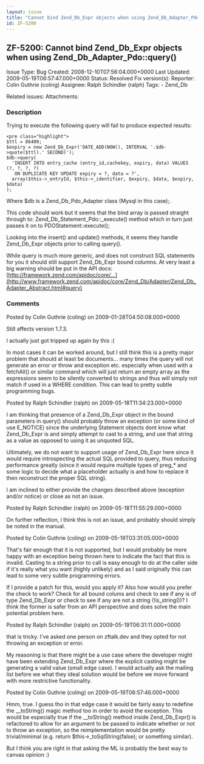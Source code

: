 ```yaml
---
layout: issue
title: "Cannot bind Zend_Db_Expr objects when using Zend_Db_Adapter_Pdo::query()"
id: ZF-5200
---
```


ZF-5200: Cannot bind Zend\_Db\_Expr objects when using Zend\_Db\_Adapter\_Pdo::query()
--------------------------------------------------------------------------------------

 Issue Type: Bug Created: 2008-12-10T07:56:04.000+0000 Last Updated: 2009-05-19T06:57:47.000+0000 Status: Resolved Fix version(s): 
 Reporter:  Colin Guthrie (coling)  Assignee:  Ralph Schindler (ralph)  Tags: - Zend\_Db
 
 Related issues: 
 Attachments: 
### Description

Trying to execute the following query will fail to produce expected results:

 
    <pre class="highlight">
    $ttl = 86400;
    $expiry = new Zend_Db_Expr('DATE_ADD(NOW(), INTERVAL '.$db->quote($ttl).' SECOND)');
    $db->query(
      'INSERT INTO entry_cache (entry_id,cachekey, expiry, data) VALUES (?, ?, ?, ?)
       ON DUPLICATE KEY UPDATE expiry = ?, data = ?',
      array($this->_entryId, $this->_identifier, $expiry, $data, $expiry, $data)
    );


Where $db is a Zend\_Db\_Pdo\_Adapter class (Mysql in this case);.

This code should work but it seems that the bind array is passed straight through to: Zend\_Db\_Statement\_Pdo::\_execute() method which in turn just passes it on to PDOStatement::execute();

Looking into the insert() and update() methods, it seems they handle Zend\_Db\_Expr objects prior to calling query().

While query is much more generic, and does not construct SQL statements for you it should still support Zend\_Db\_Expr bound columns. At very least a big warning should be put in the API docs: [http://framework.zend.com/apidoc/core/…](http://www.framework.zend.com/apidoc/core/Zend_Db/Adapter/Zend_Db_Adapter_Abstract.html#query)

 

 

### Comments

Posted by Colin Guthrie (coling) on 2009-01-28T04:50:08.000+0000

Still affects version 1.7.3.

I actually just got tripped up again by this :(

In most cases it can be worked around, but I still think this is a pretty major problem that should at least be documents... many times the query will not generate an error or throw and exception etc. especially when used with a fetchAll() or similar command which will just return an empty array as the expressions seem to be silently converted to strings and thus will simply not match if used in a WHERE condition. This can lead to pretty subtle programming bugs.

 

 

Posted by Ralph Schindler (ralph) on 2009-05-18T11:34:23.000+0000

I am thinking that presence of a Zend\_Db\_Expr object in the bound parameters in query() should probably throw an exception (or some kind of use E\_NOTICE) since the underlying Statement objects dont know what Zend\_Db\_Expr is and simply attempt to cast to a string, and use that string as a value as opposed to using it as unquoted SQL.

Ultimately, we do not want to support usage of Zend\_Db\_Expr here since it would require introspecting the actual SQL provided to query, thus reducing performance greatly (since it would require multiple types of preg\_\* and some logic to decide what a placeholder actually is and how to replace it then reconstruct the proper SQL string).

I am inclined to either provide the changes described above (exception and/or notice) or close as not an issue.

 

 

Posted by Ralph Schindler (ralph) on 2009-05-18T11:55:29.000+0000

On further reflection, i think this is not an issue, and probably should simply be noted in the manual.

 

 

Posted by Colin Guthrie (coling) on 2009-05-19T03:31:05.000+0000

That's fair enough that it is not supported, but I would probably be more happy with an exception being thrown here to indicate the fact that this is invalid. Casting to a string prior to call is easy enough to do at the caller side if it's really what you want (highly unlikely) and as I said originally this can lead to some very subtle programming errors.

If I provide a patch for this, would you apply it? Also how would you prefer the check to work? Check for all bound colums and check to see if any is of type Zend\_Db\_Expr or check to see if any are not a string (!is\_string())? I think the former is safer from an API perspective and does solve the main potential problem here.

 

 

Posted by Ralph Schindler (ralph) on 2009-05-19T06:31:11.000+0000

that is tricky. I've asked one person on zftalk.dev and they opted for not throwing an exception or error.

My reasoning is that there might be a use case where the developer might have been extending Zend\_Db\_Expr where the explicit casting might be generating a valid value (small edge case). I would actually ask the mailing list before we what they ideal solution would be before we move forward with more restrictive functionality.

 

 

Posted by Colin Guthrie (coling) on 2009-05-19T06:57:46.000+0000

Hmm, true. I guess tho in that edge case it would be fairly easy to redefine the \_\_toString() magic method too in order to avoid the exception. This would be especially true if the \_\_toString() method inside Zend\_Db\_Expr() is refactored to allow for an argument to be passed to indicate whether or not to throw an exception, so the reimplementation would be pretty trivial/minimal (e.g. return $this->\_toSqlString(false); or something similar).

But I think you are right in that asking the ML is probably the best way to canvas opinion :)

 

 